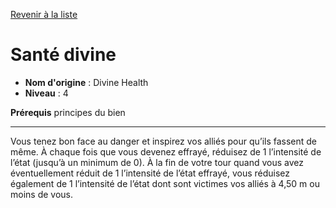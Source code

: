 [Revenir à la liste](list.md)

# Santé divine

 * **Nom d'origine** : Divine Health
 * **Niveau** : 4


<p><strong>Prérequis</strong> principes du bien</p>
<hr>
<p>Vous tenez bon face au danger et inspirez vos alliés pour qu’ils fassent de même. À chaque fois que vous devenez effrayé, réduisez de 1 l’intensité de l’état (jusqu’à un minimum de 0). À la fin de votre tour quand vous avez éventuellement réduit de 1 l’intensité de l’état effrayé, vous réduisez également de 1 l’intensité de l’état dont sont victimes vos alliés à 4,50 m ou moins de vous.</p>